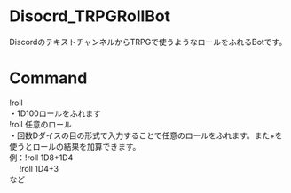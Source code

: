 # Disocrd_TRPGRollBot
DiscordのテキストチャンネルからTRPGで使うようなロールをふれるBotです。

# Command
!roll  
・1D100ロールをふれます  
!roll 任意のロール  
・回数Dダイスの目の形式で入力することで任意のロールをふれます。また+を使うとロールの結果を加算できます。  
例：!roll 1D8+1D4  
　 !roll 1D4+3  
など  
